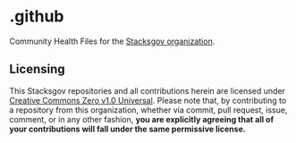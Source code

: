 # .github

Community Health Files for the [Stacksgov organization](https://github.com/stacksgov).

## Licensing

This Stacksgov repositories and all contributions herein are licensed under [Creative Commons Zero v1.0 Universal](https://github.com/stacksgov/resources/blob/master/LICENSE). Please note that, by contributing to a repository from this organization, whether via commit, pull request, issue, comment, or in any other fashion, **you are explicitly agreeing that all of your contributions will fall under the same permissive license.**
